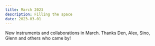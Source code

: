 ```yaml
---
title: March 2023
description: Filling the space
date: 2023-03-01
---
```


New instruments and collaborations in March. Thanks Den, Alex, Sino, Glenn and others who came by!